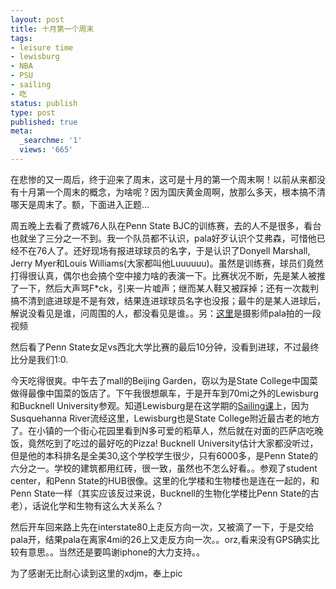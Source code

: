 ```yaml
---
layout: post
title: 十月第一个周末
tags:
- leisure time
- lewisburg
- NBA
- PSU
- sailing
- 吃
status: publish
type: post
published: true
meta:
  _searchme: '1'
  views: '665'
---
```

在悲惨的又一周后，终于迎来了周末，这可是十月的第一个周末啊！以前从来都没有十月第一个周末的概念，为啥呢？因为国庆黄金周啊，放那么多天，根本搞不清哪天是周末了。额，下面进入正题...

周五晚上去看了费城76人队在Penn State BJC的训练赛，去的人不是很多，看台也就坐了三分之一不到。我一个队员都不认识，pala好歹认识个艾弗森，可惜他已经不在76人了。还好现场有报进球球员的名字，于是认识了Donyell Marshall, Jerry Myer和Louis Williams(大家都叫他Luuuuuu)。虽然是训练赛，球员们竟然打得很认真，偶尔也会搞个空中接力啥的表演一下。比赛状况不断，先是某人被推了一下，然后大声骂F*ck，引来一片嘘声；继而某人鞋又被踩掉；还有一次裁判搞不清到底进球是不是有效，结果连进球球员名字也没报；最牛的是某人进球后，解说没看见是谁，问周围的人，都没看见是谁。。另：<a href="http://ztpala.com/2008/10/05/76er-at-bjc/" target="_blank">这里</a>是摄影师pala拍的一段视频

然后看了Penn State女足vs西北大学比赛的最后10分钟，没看到进球，不过最终比分是我们1:0.

今天吃得很爽。中午去了mall的Beijing Garden，窃以为是State College中国菜做得最像中国菜的饭店了。下午我很想飙车，于是开车到70mi之外的Lewisburg和Bucknell University参观。知道Lewisburg是在这学期的<a href="http://azaleasays.com/2008/09/13/conoeingsusquehanna-river/" target="_blank">Sailing课</a>上，因为Susquehanna River流经这里，Lewisburg也是State College附近最古老的地方了。在小镇的一个街心花园里看到N多可爱的稻草人，然后就在对面的匹萨店吃晚饭，竟然吃到了吃过的最好吃的Pizza! Bucknell University估计大家都没听过，但是他的本科排名是全美30,这个学校学生很少，只有6000多，是Penn State的六分之一。学校的建筑都用红砖，很一致，虽然也不怎么好看。。参观了student center，和Penn State的HUB很像。这里的化学楼和生物楼也是连在一起的，和Penn State一样（其实应该反过来说，Bucknell的生物化学楼比Penn State的古老），话说化学和生物有这么大关系么？

然后开车回来路上先在interstate80上走反方向一次，又被滴了一下，于是交给pala开，结果pala在离家4mi的26上又走反方向一次。。orz,看来没有GPS确实比较有意思。。当然还是要鸣谢iphone的大力支持。。

为了感谢无比耐心读到这里的xdjm，奉上pic

